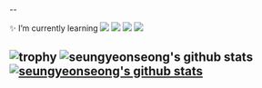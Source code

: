 

--


✨ I’m currently learning 
<img src="https://img.shields.io/badge/Python-FFFFFF?style={plastic&logo=Python&logoColor=3776AB"/> <img src="https://img.shields.io/badge/R-FFFFFF?style={plastic&logo=R&logoColor=276DC3"/> <img src="https://img.shields.io/badge/RStudio-FFFFFF?style={plastic&logo=RStudio&logoColor=75AADB"/> <img src="https://img.shields.io/badge/MySQL-FFFFFF?style={plastic&logo=MySQL&logoColor=4479A1"/>




![trophy](https://github-profile-trophy.vercel.app/?username=seungyeonseong)
![seungyeonseong's github stats](https://github-readme-stats.vercel.app/api?username=seungyeonseong&show_icons=true)
[![seungyeonseong's github stats](https://github-readme-stats.vercel.app/api/top-langs/?username=seungyeonseong&show_icons=true&hide_border=true&title_color=004386&icon_color=004386&layout=compact)](https://github.com/seungyeonseong)
--
